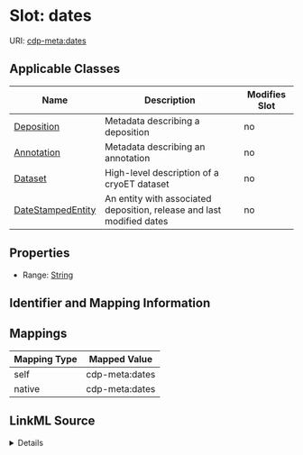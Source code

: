 

# Slot: dates

URI: [cdp-meta:dates](metadatadates)



<!-- no inheritance hierarchy -->





## Applicable Classes

| Name | Description | Modifies Slot |
| --- | --- | --- |
| [Deposition](Deposition.md) | Metadata describing a deposition |  no  |
| [Annotation](Annotation.md) | Metadata describing an annotation |  no  |
| [Dataset](Dataset.md) | High-level description of a cryoET dataset |  no  |
| [DateStampedEntity](DateStampedEntity.md) | An entity with associated deposition, release and last modified dates |  no  |







## Properties

* Range: [String](String.md)





## Identifier and Mapping Information








## Mappings

| Mapping Type | Mapped Value |
| ---  | ---  |
| self | cdp-meta:dates |
| native | cdp-meta:dates |




## LinkML Source

<details>
```yaml
name: dates
alias: dates
domain_of:
- DateStampedEntity
- Dataset
- Deposition
- Annotation
range: string

```
</details>
